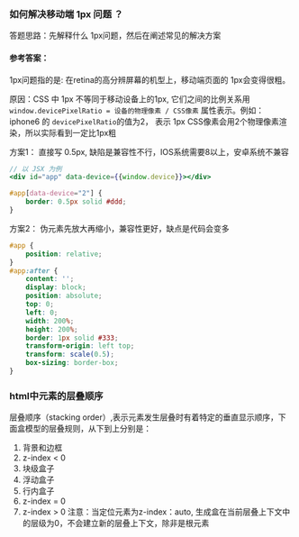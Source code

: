 ### 如何解决移动端 1px 问题 ？
答题思路：先解释什么 1px问题，然后在阐述常见的解决方案

#### 参考答案：
1px问题指的是: 在retina的高分辨屏幕的机型上，移动端页面的
1px会变得很粗。

原因：CSS 中 1px 不等同于移动设备上的1px, 它们之间的比例关系用 `window.devicePixelRatio = 设备的物理像素 / CSS像素` 属性表示。例如：iphone6 的 `devicePixelRatio`的值为2， 表示 1px CSS像素会用2个物理像素渲染，所以实际看到一定比1px粗

方案1： 直接写 0.5px, 缺陷是兼容性不行，IOS系统需要8以上，安卓系统不兼容

```jsx
// 以 JSX 为例
<div id="app" data-device={{window.device}}></div>
```
```css
#app[data-device="2"] {
    border: 0.5px solid #ddd;
}
```

方案2： 伪元素先放大再缩小，兼容性更好，缺点是代码会变多

```css
#app {
    position: relative;
}
#app:after {
    content: '';
    display: block;
    position: absolute;
    top: 0;
    left: 0;
    width: 200%;
    height: 200%;
    border: 1px solid #333;
    transform-origin: left top;
    transform: scale(0.5);
    box-sizing: border-box;
}
```

### html中元素的层叠顺序
层叠顺序（stacking order）,表示元素发生层叠时有着特定的垂直显示顺序，下面盒模型的层叠规则，从下到上分别是：
1. 背景和边框
2. z-index < 0
3. 块级盒子
4. 浮动盒子
5. 行内盒子
6. z-index = 0
7. z-index > 0
注意：当定位元素为z-index：auto, 生成盒在当前层叠上下文中的层级为0，不会建立新的层叠上下文，除非是根元素
